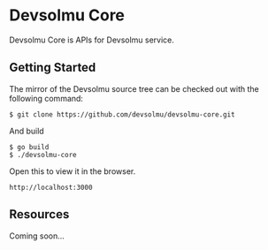 # Devsolmu Core

Devsolmu Core is APIs for Devsolmu service.

## Getting Started

The mirror of the Devsolmu source tree can be checked out with the following command:
```
$ git clone https://github.com/devsolmu/devsolmu-core.git
```

And build
```
$ go build
$ ./devsolmu-core
```

Open this to view it in the browser.
```
http://localhost:3000
```

## Resources

Coming soon...